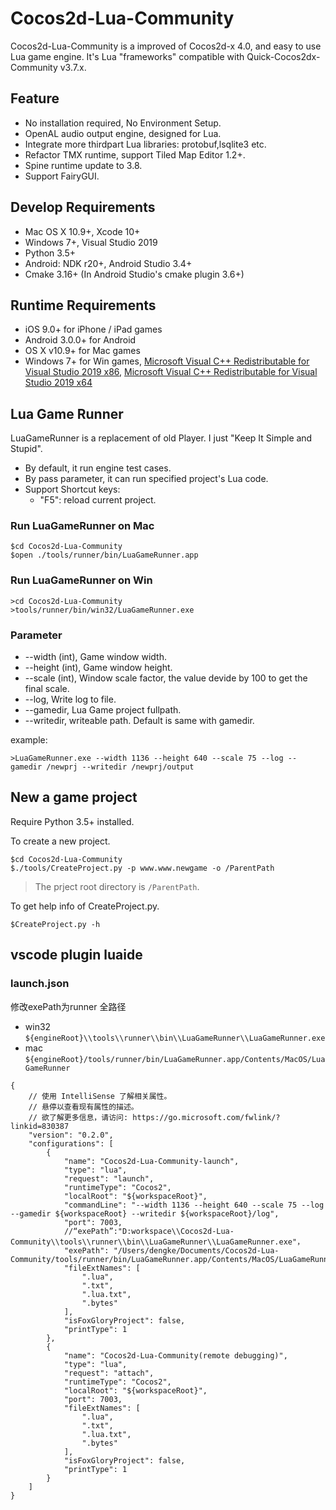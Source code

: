# Cocos2d-Lua-Community

Cocos2d-Lua-Community is a improved of Cocos2d-x 4.0, and easy to use Lua game engine. It's Lua "frameworks" compatible with Quick-Cocos2dx-Community v3.7.x.


## Feature

* No installation required, No Environment Setup.
* OpenAL audio output engine, designed for Lua.
* Integrate more thirdpart Lua libraries: protobuf,lsqlite3 etc.
* Refactor TMX runtime, support Tiled Map Editor 1.2+.
* Spine runtime update to 3.8.
* Support FairyGUI.

## Develop Requirements

* Mac OS X 10.9+, Xcode 10+
* Windows 7+, Visual Studio 2019
* Python 3.5+
* Android: NDK r20+, Android Studio 3.4+
* Cmake 3.16+ (In Android Studio's cmake plugin 3.6+)

## Runtime Requirements

* iOS 9.0+ for iPhone / iPad games
* Android 3.0.0+ for Android
* OS X v10.9+ for Mac games
* Windows 7+ for Win games, [Microsoft Visual C++ Redistributable for Visual Studio 2019 x86](https://aka.ms/vs/16/release/VC_redist.x86.exe), [Microsoft Visual C++ Redistributable for Visual Studio 2019 x64](https://aka.ms/vs/16/release/VC_redist.x64.exe)

## Lua Game Runner


LuaGameRunner is a replacement of old Player. I just "Keep It Simple and Stupid".

* By default, it run engine test cases.
* By pass parameter, it can run specified project's Lua code.
* Support Shortcut keys:
	* "F5": reload current project.

### Run LuaGameRunner on Mac

```
$cd Cocos2d-Lua-Community
$open ./tools/runner/bin/LuaGameRunner.app
```
### Run LuaGameRunner on Win

```
>cd Cocos2d-Lua-Community
>tools/runner/bin/win32/LuaGameRunner.exe
```

### Parameter

* --width (int), Game window width.
* --height (int), Game window height.
* --scale (int), Window scale factor, the value devide by 100 to get the final scale.
* --log, Write log to file.
* --gamedir, Lua Game project fullpath.
* --writedir, writeable path. Default is same with gamedir.

example:

```
>LuaGameRunner.exe --width 1136 --height 640 --scale 75 --log --gamedir /newprj --writedir /newprj/output
```

## New a game project

Require Python 3.5+ installed.

To create a new project.

```
$cd Cocos2d-Lua-Community
$./tools/CreateProject.py -p www.www.newgame -o /ParentPath
```

> The prject root directory is `/ParentPath`.

To get help info of CreateProject.py.

```
$CreateProject.py -h
```


## vscode plugin luaide

### launch.json
修改exePath为runner 全路径 
- win32 `${engineRoot}\\tools\\runner\\bin\\LuaGameRunner\\LuaGameRunner.exe`
- mac   `${engineRoot}/tools/runner/bin/LuaGameRunner.app/Contents/MacOS/LuaGameRunner`

```
{
    // 使用 IntelliSense 了解相关属性。 
    // 悬停以查看现有属性的描述。
    // 欲了解更多信息，请访问: https://go.microsoft.com/fwlink/?linkid=830387
    "version": "0.2.0",
    "configurations": [
        {
            "name": "Cocos2d-Lua-Community-launch",
            "type": "lua",
            "request": "launch",
            "runtimeType": "Cocos2",
            "localRoot": "${workspaceRoot}",
            "commandLine": "--width 1136 --height 640 --scale 75 --log --gamedir ${workspaceRoot} --writedir ${workspaceRoot}/log",
            "port": 7003,
			//“exePath”:"D:workspace\\Cocos2d-Lua-Community\\tools\\runner\\bin\\LuaGameRunner\\LuaGameRunner.exe"，
            "exePath": "/Users/dengke/Documents/Cocos2d-Lua-Community/tools/runner/bin/LuaGameRunner.app/Contents/MacOS/LuaGameRunner",
            "fileExtNames": [
                ".lua",
                ".txt",
                ".lua.txt",
                ".bytes"
            ],
            "isFoxGloryProject": false,
            "printType": 1
        },
        {
            "name": "Cocos2d-Lua-Community(remote debugging)",
            "type": "lua",
            "request": "attach",
            "runtimeType": "Cocos2",
            "localRoot": "${workspaceRoot}",
            "port": 7003,
            "fileExtNames": [
                ".lua",
                ".txt",
                ".lua.txt",
                ".bytes"
            ],
            "isFoxGloryProject": false,
            "printType": 1
        }
    ]
}
```